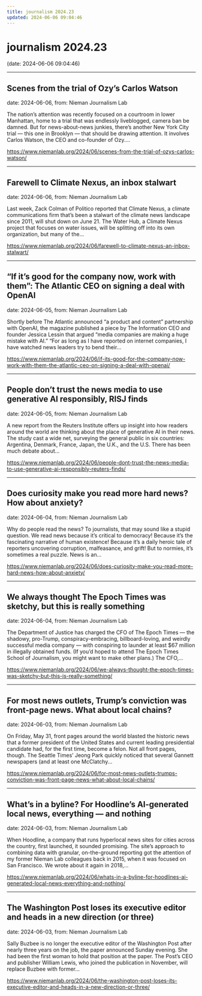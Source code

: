 ```yaml
---
title: journalism 2024.23
updated: 2024-06-06 09:04:46
---
```


# journalism 2024.23

(date: 2024-06-06 09:04:46)

---

## Scenes from the trial of Ozy’s Carlos Watson

date: 2024-06-06, from: Nieman Journalism Lab

The nation&#8217;s attention was recently focused on a courtroom in lower Manhattan, home to a trial that was endlessly liveblogged, camera ban be damned. But for news-about-news junkies, there&#8217;s another New York City trial — this one in Brooklyn — that should be drawing attention. It involves Carlos Watson, the CEO and co-founder of Ozy.... 

<https://www.niemanlab.org/2024/06/scenes-from-the-trial-of-ozys-carlos-watson/>

---

## Farewell to Climate Nexus, an inbox stalwart

date: 2024-06-06, from: Nieman Journalism Lab

Last week, Zack Colman of Politico reported that Climate Nexus, a climate communications firm that&#8217;s been a stalwart of the climate news landscape since 2011, will shut down on June 21. The Water Hub, a Climate Nexus project that focuses on water issues, will be splitting off into its own organization, but many of the... 

<https://www.niemanlab.org/2024/06/farewell-to-climate-nexus-an-inbox-stalwart/>

---

## “If it’s good for the company now, work with them”: The Atlantic CEO on signing a deal with OpenAI

date: 2024-06-05, from: Nieman Journalism Lab

Shortly before The Atlantic announced &#8220;a product and content&#8221; partnership with OpenAI, the magazine published a piece by The Information CEO and founder Jessica Lessin that argued &#8220;media companies are making a huge mistake with AI.&#8221; &#8220;For as long as I have reported on internet companies, I have watched news leaders try to bend their... 

<https://www.niemanlab.org/2024/06/if-its-good-for-the-company-now-work-with-them-the-atlantic-ceo-on-signing-a-deal-with-openai/>

---

## People don’t trust the news media to use generative AI responsibly, RISJ finds

date: 2024-06-05, from: Nieman Journalism Lab

A new report from the Reuters Institute offers up insight into how readers around the world are thinking about the place of generative AI in their news. The study cast a wide net, surveying the general public in six countries: Argentina, Denmark, France, Japan, the U.K., and the U.S. There has been much debate about... 

<https://www.niemanlab.org/2024/06/people-dont-trust-the-news-media-to-use-generative-ai-responsibly-reuters-finds/>

---

## Does curiosity make you read more hard news? How about anxiety?

date: 2024-06-04, from: Nieman Journalism Lab

Why do people read the news? To journalists, that may sound like a stupid question. We read news because it&#8217;s critical to democracy! Because it&#8217;s the fascinating narrative of human existence! Because it&#8217;s a daily heroic tale of reporters uncovering corruption, malfeasance, and grift! But to normies, it&#8217;s sometimes a real puzzle. News is an... 

<https://www.niemanlab.org/2024/06/does-curiosity-make-you-read-more-hard-news-how-about-anxiety/>

---

## We always thought The Epoch Times was sketchy, but this is really something

date: 2024-06-04, from: Nieman Journalism Lab

The Department of Justice has charged the CFO of The Epoch Times — the shadowy, pro-Trump, conspiracy-embracing, billboard-loving, and weirdly successful media company — with conspiring to launder at least $67 million in illegally obtained funds. (If you&#8217;d hoped to attend The Epoch Times School of Journalism, you might want to make other plans.) The CFO,... 

<https://www.niemanlab.org/2024/06/we-always-thought-the-epoch-times-was-sketchy-but-this-is-really-something/>

---

## For most news outlets, Trump’s conviction was front-page news. What about local chains?

date: 2024-06-03, from: Nieman Journalism Lab

On Friday, May 31, front pages around the world blasted the historic news that a former president of the United States and current leading presidential candidate had, for the first time, become a felon. Not all front pages, though. The Seattle Times&#8217; Jeong Park quickly noticed that several Gannett newspapers (and at least one McClatchy... 

<https://www.niemanlab.org/2024/06/for-most-news-outlets-trumps-conviction-was-front-page-news-what-about-local-chains/>

---

## What’s in a byline? For Hoodline’s AI-generated local news, everything — and nothing

date: 2024-06-03, from: Nieman Journalism Lab

When Hoodline, a company that runs hyperlocal news sites for cities across the country, first launched, it sounded promising. The site’s approach to combining data with granular, on-the-ground reporting got the attention of my former Nieman Lab colleagues back in 2015, when it was focused on San Francisco. We wrote about it again in 2018,... 

<https://www.niemanlab.org/2024/06/whats-in-a-byline-for-hoodlines-ai-generated-local-news-everything-and-nothing/>

---

## The Washington Post loses its executive editor and heads in a new direction (or three)

date: 2024-06-03, from: Nieman Journalism Lab

Sally Buzbee is no longer the executive editor of the Washington Post after nearly three years on the job, the paper announced Sunday evening. She had been the first woman to hold that position at the paper. The Post&#8217;s CEO and publisher William Lewis, who joined the publication in November, will replace Buzbee with former... 

<https://www.niemanlab.org/2024/06/the-washington-post-loses-its-executive-editor-and-heads-in-a-new-direction-or-three/>

